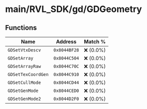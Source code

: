 # main/RVL_SDK/gd/GDGeometry

## Functions

| Name | Address | Match % |
|------|---------|---------|
| `GDSetVtxDescv` | `0x8044BF28` | :x: (0.0%) |
| `GDSetArray` | `0x8044C504` | :x: (0.0%) |
| `GDSetArrayRaw` | `0x8044C70C` | :x: (0.0%) |
| `GDSetTexCoordGen` | `0x8044C910` | :x: (0.0%) |
| `GDSetCullMode` | `0x8044CD44` | :x: (0.0%) |
| `GDSetGenMode` | `0x8044CED0` | :x: (0.0%) |
| `GDSetGenMode2` | `0x8044D2F0` | :x: (0.0%) |